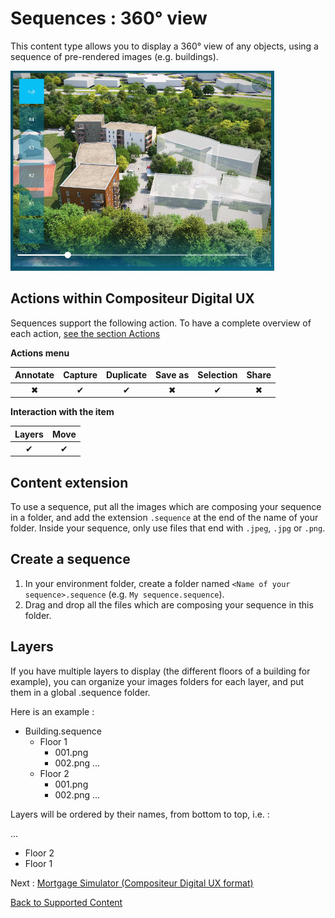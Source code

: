# Sequences : 360° view

This content type allows you to display a 360° view of any objects, using a sequence of pre-rendered images (e.g. buildings).

![Sequence with several layers](../../img/content_sequence.JPG)

## Actions within Compositeur Digital UX

Sequences support the following action. To have a complete overview of each action, [see the section Actions](actions.md)

**Actions menu**

| Annotate | Capture  | Duplicate | Save as  | Selection | Share    |
|:--------:|:--------:|:---------:|:--------:|:---------:|:--------:|
| &#x2716; | &#x2714; | &#x2714;  | &#x2716; | &#x2714;  | &#x2716; |

**Interaction with the item**

| Layers   | Move     |
|:--------:|:--------:|
| &#x2714; | &#x2714; | 

## Content extension

To use a sequence, put all the images which are composing your sequence in a folder, and add the extension `.sequence` at the end of the name of your folder. Inside your sequence, only use files that end with `.jpeg`, `.jpg` or `.png`.

## Create a sequence

1. In your environment folder, create a folder named `<Name of your sequence>.sequence` (e.g. `My sequence.sequence`).
2. Drag and drop all the files which are composing your sequence in this folder.

## Layers

If you have multiple layers to display (the different floors of a building for example), you can organize your images folders for each layer, and put them in a global .sequence folder.

Here is an example :

* Building.sequence
  * Floor 1
    * 001.png
    * 002.png
...
  * Floor 2
    * 001.png
    * 002.png
...

Layers will be ordered by their names, from bottom to top, i.e. :

...
* Floor 2
* Floor 1

Next : [Mortgage Simulator (Compositeur Digital UX format)](simulator.md)

[Back to Supported Content](index.md)
